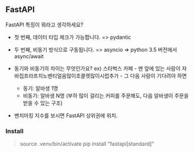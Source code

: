 ## FastAPI

FastAPI 특징이 뭐라고 생각하세요?

- 첫 번째, 데이터 타입 체크가 가능합니다. => pydantic
- 두 번째, 비동기 방식으로 구동됩니다. => asyncio
  => python 3.5 버전에서 async/await
- 동기와 비동기의 차이는 무엇인가요?
  ex) 스타벅스 카페 - 맨 앞에 있는 사람이 자바칩프라프치노벤티얼음많이초콜렛많이시럽추가 - 그 다음 사람이 기다려야 하면

  - 동기: 알바생 1명
  - 비동기: 알바생 N명 (부하 많이 걸리는 커피를 주문해도, 다음 알바생이 주문을 받을 수 있는 구조)

- 벤치마킹 지수를 보시면 FastAPI 상위권에 위치.

### Install

> source .venv/bin/activate
> pip install "fastapi[standard]"
